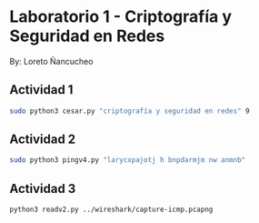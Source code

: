 # Laboratorio 1 - Criptografía y Seguridad en Redes
By: Loreto Ñancucheo

## Actividad 1
```bash
sudo python3 cesar.py "criptografía y seguridad en redes" 9 
```

## Actividad 2
```bash
sudo python3 pingv4.py "larycxpajotj h bnpdarmjm nw anmnb"
```

## Actividad 3
```bash
python3 readv2.py ../wireshark/capture-icmp.pcapng
```